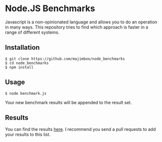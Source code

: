 Node.JS Benchmarks
==================

Javascript is a non-opinionated language and allows you to do an operation in many ways.
This repository tries to find which approach is faster in a range of different systems.

Installation
------------

    $ git clone https://github.com/majimboo/node_benchmarks
    $ cd node_benchmarks
    $ npm install

Usage
-----

    $ node benchmark.js

Your new benchmark results will be appended to the result set.

Results
-------

You can find the results [here](https://github.com/majimboo/node_benchmarks/tree/master/results). I recommend you send a pull requests to add your results to this list.

